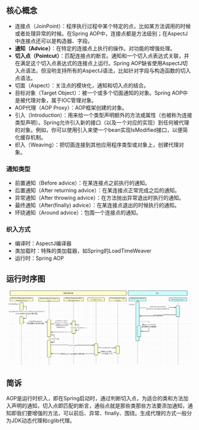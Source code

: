 ## 核心概念
- 连接点（JoinPoint）：程序执行过程中某个特定的点，比如某方法调用的时候或者处理异常的时候。在Spring AOP中，连接点都是方法级别；在AspectJ中连接点还可以是构造器、字段。
- **通知（Advice）**：在特定的连接点上执行的操作。对功能的增强处理。
- **切入点（Pointcut）**：匹配连接点的断言。通知和一个切入点表达式关联，并在满足这个切入点表达式的连接点上运行。Spring AOP缺省使用AspectJ切入点语法，但没哟支持所有的AspectJ语法，比如针对字段与构造函数的切入点语法。
- 切面（Aspect）：关注点的模块化，通知和切入点的结合。
- 目标对象（Target Object）：被一个或多个切面通知的对象。Spring AOP中是被代理对象，属于IOC管理对象。
- AOP代理（AOP Proxy）：AOP框架创建的对象。
- 引入（Introduction）：用来给一个类型声明额外的方法或属性（也被称为连接类型声明）。Spring允许引入新的接口（以及一个对应的实现）到任何被代理的对象。例如，你可以使用引入来使一个bean实现IsModified接口，以便简化缓存机制。
- 织入（Weaving）：把切面连接到其他应用程序类型或对象上，创建代理对象。

### 通知类型
- 前置通知（Before advice）：在某连接点之前执行的通知。
- 后置通知（After returning advice）：在某连接点正常完成之后的通知。
- 异常通知（After throwing advice）：在方法抛出异常退出时执行的通知。
- 最终通知（After(finally) advice）：在某连接点退出的时候执行的通知。
- 环绕通知（Around advice）：包围一个连接点的通知。

### 织入方式
- 编译时：AspectJ编译器
- 类加载时：特殊的类加载器，如Spring的LoadTimeWeaver
- 运行时：Spring AOP

## 运行时序图
![aop时序图](aop时序图.png)

## 简诉
AOP是运行时织入，即在Spring启动时，通过判断切入点，为适合的类和方法加入声明的通知，切入点即匹配的断言，通俗点就是那些类那些方法要添加通知，通知即我们要增强的方法，可以前后、异常、finally、围绕。生成代理的方式一般分为JDK动态代理和cglib代理。